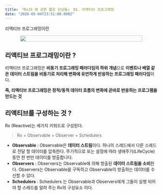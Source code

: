 ```yaml
---
title: 「RxJS 에 관한 짧은 단상들」 01. 리액티브 프로그래밍
date: "2020-05-04T23:51:00.000Z"
---
```


리액티브 프로그래밍이란

<!-- more -->

<div style="display: flex; justify-content: center; padding: 0 10%">
    <img src="https://cdn-images-1.medium.com/fit/t/1600/480/1*gD37OB2-PtMqZdk3X1YnEQ.png" style="width: 100%;" />
</div>


## 리액티브 프로그래밍이란 ?

리액티브 프로그래밍은 **비동기 프로그래밍 패러다임의 하위 개념**으로 
**이벤트나 배열 같은 데이터 스트림을 비동기로 처리해 변화에 유연하게 반응하는 프로그래밍 패러다임**이다.

**즉, 리액티브 프로그래밍은 정적/동적 데이터 흐름의 변화에 곧바로 반응하는 프로그램을 만드는 것**

## 리액티브를 구성하는 것 ?

Rx (Reactive)는 세가지 키워드로 구성된다.

> Rx = Observable + Observer + Schedulers

- **Observable** : Observable은 **데이터 스트림**이다. 하나의 스레드에서 다른 스레드로 전달 할 데이터를 압축한다. 주기적으로 또는 설정에 따라 생애주기(LifeCycle)동안 한 번만 데이터를 방출합니다.
- **Observers** : Observers는 Observable에 의해 방출된 **데이터 스트림을 소비**한다. Observers는 Observable을 구독하고 Observable이 방출하는 데이터를 수신할 수 있다.
- **Schedulers** : Schedulers 는 Observable과 Observers에게 그들이 실행 되어야 할 스레드를 알려 주는 Rx의 구성요소 이다.
